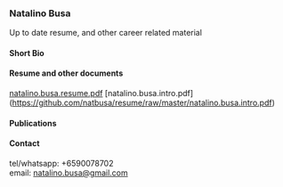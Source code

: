 ### Natalino Busa

Up to date resume, and other career related material

#### Short Bio


#### Resume and other documents

[natalino.busa.resume.pdf](https://github.com/natbusa/resume/raw/master/natalino.busa.intro.pdf)
[natalino.busa.intro.pdf] (https://github.com/natbusa/resume/raw/master/natalino.busa.intro.pdf)

#### Publications


#### Contact

tel/whatsapp: +6590078702  
email: natalino.busa@gmail.com
